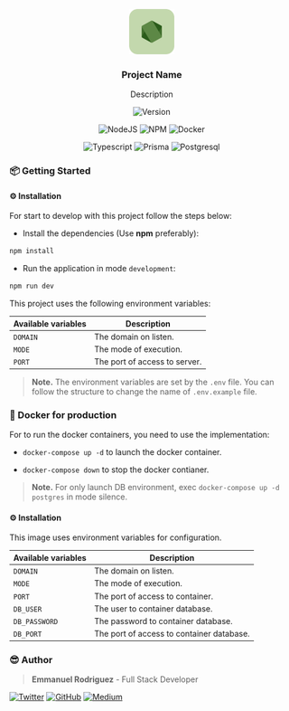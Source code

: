 <p align="center">
    <img src="./markdown/logo.svg" alt="Logo" width="80" height="80">
    <h3 align="center">Project Name</h3>
    <p align="center">Description</p>
</p>

<p align="center">
    <img src="https://img.shields.io/badge/Verion-v0.0.1-EBCB8B?style=for-the-badge" alt="Version" />
</p>

<p align="center">
    <img src="https://img.shields.io/badge/v14.X-ECEFF4?style=for-the-badge&logo=Node.js" alt="NodeJS" />
    <img src="https://img.shields.io/badge/v7.X-ECEFF4?style=for-the-badge&logo=npm" alt="NPM" />
    <img src="https://img.shields.io/badge/v20.x-ECEFF4?style=for-the-badge&logo=Docker" alt="Docker" />
</p>

<p align="center">
    <img src="https://img.shields.io/badge/supported-A7C9E6?style=for-the-badge&logo=Typescript" alt="Typescript" />
    <img src="https://img.shields.io/badge/v3.x-ECEFF4?style=for-the-badge&logo=Prisma&logoColor=2E3440" alt="Prisma" />
    <img src="https://img.shields.io/badge/v14.x-ECEFF4?style=for-the-badge&logo=postgresql" alt="Postgresql" />
</p>

### 📦 Getting Started

#### ⚙️ Installation

For start to develop with this project follow the steps below:

-   Install the dependencies (Use **npm** preferably):

```bash
npm install
```

-   Run the application in mode `development`:

```bash
npm run dev
```

This project uses the following environment variables:

| Available variables | Description                   |
| ------------------- | ----------------------------- |
| `DOMAIN`            | The domain on listen.         |
| `MODE`              | The mode of execution.        |
| `PORT`              | The port of access to server. |

> **Note.** The environment variables are set by the `.env` file. You can follow the structure to change the name of `.env.example` file.

### 🚀 Docker for production

For to run the docker containers, you need to use the implementation:

-   `docker-compose up -d` to launch the docker container.

-   `docker-compose down` to stop the docker contianer.

> **Note.** For only launch DB environment, exec `docker-compose up -d postgres` in mode silence.

#### ⚙️ Installation

This image uses environment variables for configuration.

| Available variables | Description                               |
| ------------------- | ----------------------------------------- |
| `DOMAIN`            | The domain on listen.                     |
| `MODE`              | The mode of execution.                    |
| `PORT`              | The port of access to container.          |
| `DB_USER`           | The user to container database.           |
| `DB_PASSWORD`       | The password to container database.       |
| `DB_PORT`           | The port of access to container database. |

### 😎 Author

> **Emmanuel Rodriguez** - Full Stack Developer

[![Twitter](https://img.shields.io/badge/Twitter-ECEFF4?style=for-the-badge&logo=Twitter)](https://twitter.com/roremDev)
[![GitHub](https://img.shields.io/badge/GitHub-ECEFF4?style=for-the-badge&logo=GitHub&logoColor=2E3440)](https://github.com/roremdev)
[![Medium](https://img.shields.io/badge/Medium-ECEFF4?style=for-the-badge&logo=Medium&logoColor=2E3440)](https://medium.com/@roremDev)
